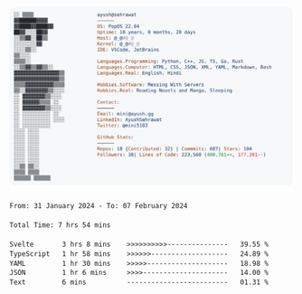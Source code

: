 <a href="https://github.com/AyushSehrawat/AyushSehrawat">
  <picture>
    <source media="(prefers-color-scheme: dark)" srcset="https://raw.githubusercontent.com/AyushSehrawat/AyushSehrawat/main/dark_mode.svg">
    <img alt="Andrew Grant's GitHub Profile README" src="https://raw.githubusercontent.com/AyushSehrawat/AyushSehrawat/main/light_mode.svg">
  </picture>
</a>

<!--START_SECTION:waka-->

```txt
From: 31 January 2024 - To: 07 February 2024

Total Time: 7 hrs 54 mins

Svelte       3 hrs 8 mins    >>>>>>>>>>---------------   39.55 %
TypeScript   1 hr 58 mins    >>>>>>-------------------   24.89 %
YAML         1 hr 30 mins    >>>>>--------------------   18.98 %
JSON         1 hr 6 mins     >>>>---------------------   14.00 %
Text         6 mins          -------------------------   01.31 %
```

<!--END_SECTION:waka-->
